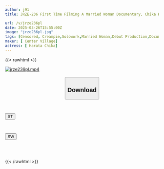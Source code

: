```yaml
---
author: j91
title: JRZE-236 First Time Filming A Married Woman Documentary, Chika Harada

url: /v/jrze236pl
date: 2025-03-26T15:55:00Z
image: "jrze236pl.jpg"
tags: [Censored, Creampie,Solowork,Married Woman,Debut Production,Documentary,Mature Woman	]
maker: [ Center Village]
actress: [ Harata Chika]
---
```



{{< rawhtml >}}

<div class="video" data-videoid="7q6jO62mgKiArvW">
    <a href="javascript:;">
        <img src="/v/jrze236pl/jrze236pl.jpg" width="WIDTH" height="HEIGHT" alt="jrze236pl.mp4" loading="lazy">
    </a>
</div>

<script type="text/javascript" src="https://j91.asia/asset/on-demand-st.js"></script>

<br>
  <link rel="stylesheet" href="https://j91.asia/asset/bs5.css">
  
  <center>
  <button class="btn btn-primary" type="button" data-bs-toggle="collapse" data-bs-target=".multi-collapse" aria-expanded="false" aria-controls="multiCollapseExample1 multiCollapseExample2"><h2>Download</h2></button></center>
</p>
<div class="row">
  <div class="col">
    <div class="collapse multi-collapse" id="multiCollapseExample1">
      <div class="card card-body">
	      	      <br>
<div class="buttons">  
<p><a href="/v/jrze236pl/st.html" target="_blank"><button class="btn-hover color-3"><i class="fa fa-download"></i> ST</button></a></p></div>
    </div>
  </div>
</div>
  <div class="col">
    <div class="collapse multi-collapse" id="multiCollapseExample2">
      <div class="card card-body">
	      <br>
<div class="buttons">
<p><a href="/v/jrze236pl/sw.html" target="_blank"><button class="btn-hover color-2"><i class="fa fa-download"></i> SW</button></a></p></div>
<br><br>
      </div>
    </div>
  </div>
</div>

{{< /rawhtml >}}